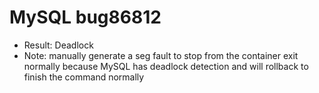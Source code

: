 # MySQL bug86812
* Result: Deadlock
* Note: manually generate a seg fault to stop from the container exit normally because MySQL has deadlock detection and will rollback to finish the command normally